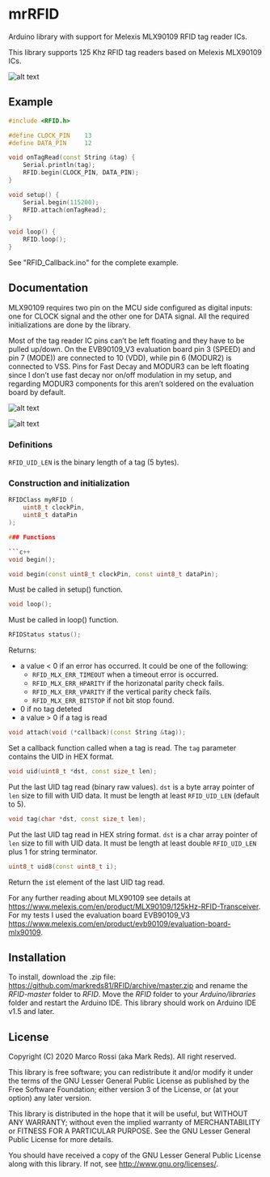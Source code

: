 # mrRFID

Arduino library with support for Melexis MLX90109 RFID tag reader ICs.

This library supports 125 Khz RFID tag readers based on Melexis MLX90109 ICs.

![alt text](extras/EVB90109_V3_arduino1.jpg "EVB90109_V3 with Arduino board")

## Example

```c++
#include <RFID.h>

#define CLOCK_PIN    13
#define DATA_PIN     12

void onTagRead(const String &tag) {
    Serial.println(tag);
    RFID.begin(CLOCK_PIN, DATA_PIN);
}

void setup() {
    Serial.begin(115200);
    RFID.attach(onTagRead);
}

void loop() {
    RFID.loop();
}
```

See "RFID_Callback.ino" for the complete example.

## Documentation

MLX90109 requires two pin on the MCU side configured as digital inputs: one for CLOCK signal and the other one for DATA signal. All the required initializations are done by the library.

Most of the tag reader IC pins can’t be left floating and they have to be pulled up/down. On the EVB90109_V3 evaluation board pin 3 (SPEED) and pin 7 (MODE)) are connected to 10 (VDD), while pin 6 (MODUR2) is connected to VSS. Pins for Fast Decay and MODUR3 can be left floating since I don’t use fast decay nor on/off modulation in  my setup, and regarding MODUR3 components for this aren’t soldered on the evaluation board by default.

![alt text](extras/EVB90109_V3_arduino2.jpg "EVB90109_V3 evaluation board (front side)")

![alt text](extras/EVB90109_V3_arduino3.jpg "EVB90109_V3 evaluation board (back side)")

### Definitions

`RFID_UID_LEN` is the binary length of a tag (5 bytes).

### Construction and initialization

```c++
RFIDClass myRFID (
    uint8_t clockPin,
    uint8_t dataPin
);

### Functions

```c++
void begin();
```

```c++
void begin(const uint8_t clockPin, const uint8_t dataPin);
```
Must be called in setup() function.

```c++
void loop();
```
Must be called in loop() function.

```c++
RFIDStatus status();
```

Returns:
* a value < 0 if an error has occurred. It could be one of the following:
    * `RFID_MLX_ERR_TIMEOUT` when a timeout error is occurred.
    * `RFID_MLX_ERR_HPARITY` if the horizonatal parity check fails.
    * `RFID_MLX_ERR_VPARITY` if the vertical parity check fails.
    * `RFID_MLX_ERR_BITSTOP` if not bit stop found.
* 0 if no tag deteted
* a value > 0 if a tag is read

```c++
void attach(void (*callback)(const String &tag));
```
Set a callback function called when a tag is read. The `tag` parameter contains the UID in HEX format.

```c++
void uid(uint8_t *dst, const size_t len);
```
Put the last UID tag read (binary raw values). `dst` is a byte array pointer of `len` size to fill with UID data.
It must be length at least `RFID_UID_LEN` (default to 5).

```c++
void tag(char *dst, const size_t len);
```
Put the last UID tag read in HEX string format. `dst` is a char array pointer of `len` size to fill with UID data.
It must be length at least double `RFID_UID_LEN` plus 1 for string terminator.

```c++
uint8_t uid8(const uint8_t i);
```
Return the `i`st element of the last UID tag read.

For any further reading about MLX90109 see details at https://www.melexis.com/en/product/MLX90109/125kHz-RFID-Transceiver.
For my tests I used the evaluation board EVB90109_V3 https://www.melexis.com/en/product/evb90109/evaluation-board-mlx90109.

## Installation

To install, download the .zip file: https://github.com/markreds81/RFID/archive/master.zip and rename the *RFID-master* folder to *RFID*. Move the *RFID* folder to your *Arduino/libraries* folder and restart the Arduino IDE.  This library should work on Arduino IDE v1.5 and later.

## License

Copyright (C) 2020 Marco Rossi (aka Mark Reds).  All right reserved.

This library is free software; you can redistribute it and/or
modify it under the terms of the GNU Lesser General Public
License as published by the Free Software Foundation; either
version 3 of the License, or (at your option) any later version.

This library is distributed in the hope that it will be useful,
but WITHOUT ANY WARRANTY; without even the implied warranty of
MERCHANTABILITY or FITNESS FOR A PARTICULAR PURPOSE. See the GNU
Lesser General Public License for more details.

You should have received a copy of the GNU Lesser General Public
License along with this library. If not, see <http://www.gnu.org/licenses/>.